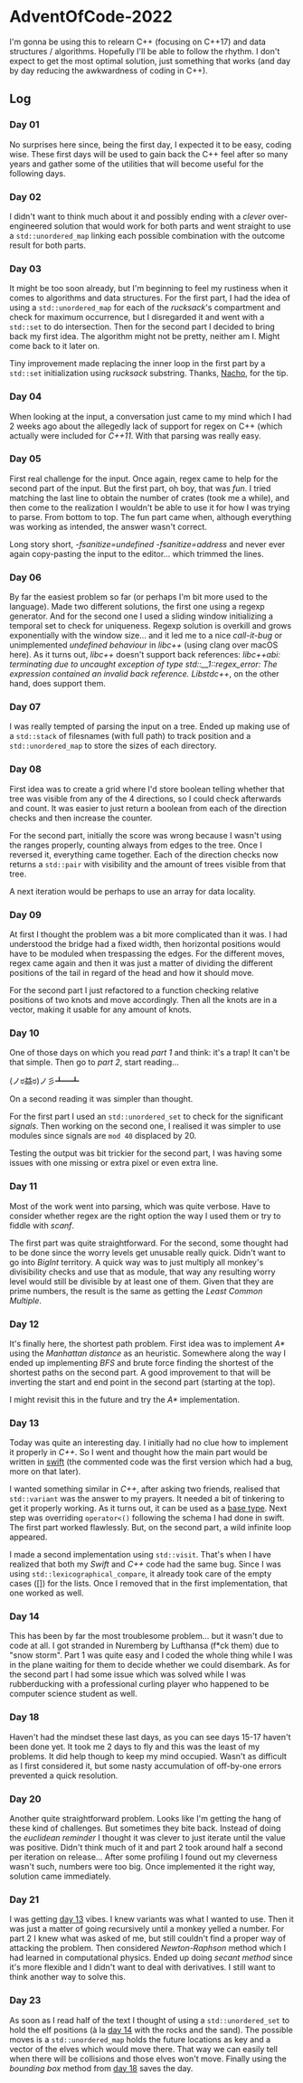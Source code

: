 # AdventOfCode-2022

I'm gonna be using this to relearn C++ (focusing on C++17) and data structures / algorithms. Hopefully I'll be able
to follow the rhythm. I don't expect to get the most optimal solution, just something that works (and day by day reducing
the awkwardness of coding in C++).

## Log
### Day 01
No surprises here since, being the first day, I expected it to be easy, coding wise. These first days will be used to gain back the C++ feel
after so many years and gather some of the utilities that will become useful for the following days.


### Day 02
I didn't want to think much about it and possibly ending with a *clever* over-engineered solution that would work for both parts and 
went straight to use a `std::unordered_map` linking each possible combination with the outcome result for both parts.


### Day 03
It might be too soon already, but I'm beginning to feel my rustiness when it comes to algorithms and data structures. For the first part, I had
the idea of using a `std::unordered_map` for each of the *rucksack*'s compartment and check for maximum occurrence, but I disregarded it 
and went with a `std::set` to do intersection. 
Then for the second part I decided to bring back my first idea. The algorithm might not be pretty, neither am I. Might come back to it later on.

Tiny improvement made replacing the inner loop in the first part by a `std::set` initialization using *rucksack*
substring. Thanks, [Nacho](https://github.com/nlasheras/aoc-2022), for the tip.


### Day 04
When looking at the input, a conversation just came to my mind which I had 2 weeks ago about the allegedly lack of support for regex on C++ (which
actually were included for *C++11*. With that parsing was really easy.


### Day 05
First real challenge for the input. Once again, regex came to help for the second part of the input. But the first part, oh boy, that was *fun*.
I tried matching the last line to obtain the number of crates (took me a while), and then come to the realization I wouldn't be able to use it
for how I was trying to parse. From bottom to top. The fun part came when, although everything was working as intended, the answer wasn't correct.

Long story short, *-fsanitize=undefined -fsanitize=address* and never ever again copy-pasting the input to the editor... which trimmed the lines.


### Day 06
By far the easiest problem so far (or perhaps I'm bit more used to the language). Made two different solutions, the first one using a regexp generator.
And for the second one I used a sliding window initializing a temporal set to check for uniqueness.
Regexp solution is overkill and grows exponentially with the window size... and it led me to a nice *call-it-bug* or unimplemented *undefined behaviour* 
in *libc++* (using clang over macOS here). As it turns out, *libc++* doesn't support back references: *libc++abi: terminating due to uncaught exception of type std::__1::regex_error: The expression contained an invalid back reference.* *Libstdc++*, on the other hand, does support them.


### Day 07
I was really tempted of parsing the input on a tree. Ended up making use of a `std::stack` of filesnames (with full path) to track position and a 
`std::unordered_map` to store the sizes of each directory.


### Day 08
First idea was to create a grid where I'd store boolean telling whether that tree was visible from any of the 4 directions, so I could check afterwards 
and count. It was easier to just return a boolean from each of the direction checks and then increase the counter.

For the second part, initially the score was wrong because I wasn't using the ranges properly, counting always from edges to the tree. Once I reversed it, everything came together. Each of the direction checks now returns a `std::pair` with visibility and the amount of trees visible from that tree.

A next iteration would be perhaps to use an array for data locality.


### Day 09
At first I thought the problem was a bit more complicated than it was. I had understood the bridge had a fixed width, then horizontal positions would 
have to be moduled when trespassing the edges. For the different moves, regex came again and then it was just a matter of dividing the different 
positions of the tail in regard of the head and how it should move.

For the second part I just refactored to a function checking relative positions of two knots and move accordingly. Then all the knots are in a vector, 
making it usable for any amount of knots.


### Day 10
One of those days on which you read *part 1* and think: it's a trap! It can't be that simple. Then go to *part 2*, start reading... 

(ノಠ益ಠ)ノ彡┻━┻ 

On a second reading it was simpler than thought.

For the first part I used an `std::unordered_set` to check for the significant *signals*. Then working on the second one, I realised it was simpler to
use modules since signals are `mod 40` displaced by 20.

Testing the output was bit trickier for the second part, I was having some issues with one missing or extra pixel or even extra line.


### Day 11
Most of the work went into parsing, which was quite verbose. Have to consider whether regex are the right option the way I used them or
try to fiddle with *scanf*.

The first part was quite straightforward. For the second, some thought had to be done since the worry levels get unusable really quick. Didn't want
to go into *BigInt* territory. A quick way was to just multiply all monkey's divisibility checks and use that as module, that way any resulting worry 
level would still be divisible by at least one of them. Given that they are prime numbers, the result is the same as getting the *Least Common Multiple*.


### Day 12
It's finally here, the shortest path problem. First idea was to implement *A\** using the *Manhattan distance* as an heuristic. Somewhere along the way
I ended up implementing *BFS* and brute force finding the shortest of the shortest paths on the second part. A good improvement to that will be inverting
the start and end point in the second part (starting at the top).

I might revisit this in the future and try the *A\** implementation.


### Day 13
Today was quite an interesting day. I initially had no clue how to implement it properly in *C++*. So I went and thought how the main part would be 
written in [swift](https://github.com/jrpinteno/AdventOfCode-2022/blob/main/13/Packet.swift) (the commented code was the first version which had a bug, more on that later).

I wanted something similar in *C++*, after asking two friends, realised that `std::variant` was the answer to my prayers. It needed a bit of tinkering to get it properly working. As it turns out, it can be used as a [base type](https://www.open-std.org/jtc1/sc22/wg21/docs/papers/2020/p2162r0.html). 
Next step was overriding `operator<()` following the schema I had done in swift. The first part worked flawlessly. But, on the second part, a wild infinite loop appeared.

I made a second implementation using `std::visit`. That's when I have realized that both my *Swift* and *C++* code had the same bug. Since I was using  `std::lexicographical_compare`, it already took care of the empty cases ([]) for the lists. Once I removed that in the first implementation, that one worked as well.


### Day 14
This has been by far the most troublesome problem... but it wasn't due to code at all. I got stranded in Nuremberg by Lufthansa (f*ck them) due to "snow storm". Part 1 was quite easy and I coded the whole thing while I was in the plane waiting for them to decide whether we could disembark. As for the second part I had some issue which was solved while I was rubberducking with a professional curling player who happened to be computer science student as well.


### Day 18
Haven't had the mindset these last days, as you can see days 15-17 haven't been done yet. It took me 2 days to fly and this was the least of my problems.
It did help though to keep my mind occupied. Wasn't as difficult as I first considered it, but some nasty accumulation of off-by-one errors prevented a quick resolution.


### Day 20
Another quite straightforward problem. Looks like I'm getting the hang of these kind of challenges. But sometimes they bite back. Instead of doing the *euclidean reminder* I thought it was clever to just iterate until the value was positive. Didn't think much of it and part 2 took around half a second per iteration on release... After some profiling I found out my cleverness wasn't such, numbers were too big. Once implemented it the right way, solution came immediately.


### Day 21
I was getting [day 13](#day-13) vibes. I knew variants was what I wanted to use. Then it was just a matter of going recursively until a monkey yelled a number.
For part 2 I knew what was asked of me, but still couldn't find a proper way of attacking the problem. Then considered *Newton-Raphson* method which I had learned in computational physics. Ended up doing *secant method* since it's more flexible and I didn't want to deal with derivatives. I still want to think another way to solve this.


### Day 23
As soon as I read half of the text I thought of using a `std::unordered_set` to hold the elf positions (à la [day 14](#day-14) with the rocks and the sand). The possible moves is a `std::unordered_map` holds the future locations as key and a vector of the elves which would move there. That way we can easily tell
when there will be collisions and those elves won't move. Finally using the *bounding box* method from [day 18](#day-18) saves the day.
